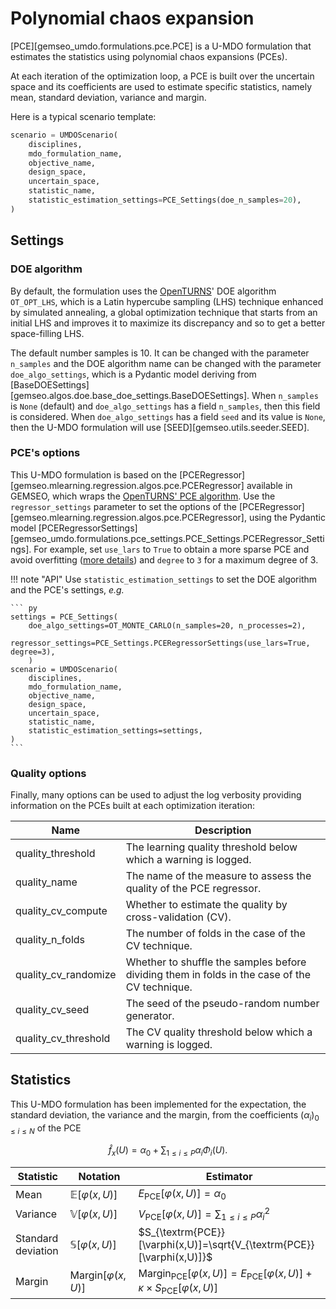<!--
 Copyright 2021 IRT Saint Exupéry, https://www.irt-saintexupery.com

 This work is licensed under the Creative Commons Attribution-ShareAlike 4.0
 International License. To view a copy of this license, visit
 http://creativecommons.org/licenses/by-sa/4.0/ or send a letter to Creative
 Commons, PO Box 1866, Mountain View, CA 94042, USA.
-->

# Polynomial chaos expansion

[PCE][gemseo_umdo.formulations.pce.PCE]
is a U-MDO formulation that estimates the statistics
using polynomial chaos expansions (PCEs).

At each iteration of the optimization loop,
a PCE is built over the uncertain space
and its coefficients are used to estimate specific statistics,
namely mean, standard deviation, variance and margin.

Here is a typical scenario template:

``` py
scenario = UMDOScenario(
    disciplines,
    mdo_formulation_name,
    objective_name,
    design_space,
    uncertain_space,
    statistic_name,
    statistic_estimation_settings=PCE_Settings(doe_n_samples=20),
)
```

## Settings

### DOE algorithm

By default,
the formulation uses the [OpenTURNS](https://openturns.github.io)' DOE algorithm `OT_OPT_LHS`,
which is a Latin hypercube sampling (LHS) technique enhanced by simulated annealing,
a global optimization technique that
starts from an initial LHS
and improves it to maximize its discrepancy
and so to get a better space-filling LHS.

The default number samples is 10.
It can be changed with the parameter `n_samples`
and the DOE algorithm name can be changed with the parameter `doe_algo_settings`,
which is a Pydantic model deriving from [BaseDOESettings][gemseo.algos.doe.base_doe_settings.BaseDOESettings].
When `n_samples` is `None` (default) and `doe_algo_settings` has a field `n_samples`,
then this field is considered.
When `doe_algo_settings` has a field `seed` and its value is `None`,
then the U-MDO formulation will use [SEED][gemseo.utils.seeder.SEED].

### PCE's options

This U-MDO formulation is based on the [PCERegressor][gemseo.mlearning.regression.algos.pce.PCERegressor] available in GEMSEO,
which wraps the [OpenTURNS' PCE algorithm](https://openturns.github.io/openturns/latest/user_manual/response_surface/_generated/openturns.FunctionalChaosAlgorithm.html).
Use the `regressor_settings` parameter to set the options of the [PCERegressor][gemseo.mlearning.regression.algos.pce.PCERegressor],
using the Pydantic model [PCERegressorSettings][gemseo_umdo.formulations.pce_settings.PCE_Settings.PCERegressor_Settings].
For example,
set `use_lars` to `True` to obtain a more sparse PCE and avoid overfitting
([more details](https://openturns.github.io/openturns/latest/theory/meta_modeling/polynomial_sparse_least_squares.html))
and `degree` to `3` for a maximum degree of 3.

!!! note "API"
    Use `statistic_estimation_settings`
    to set the DOE algorithm and the PCE's settings,
    _e.g._

    ``` py
    settings = PCE_Settings(
        doe_algo_settings=OT_MONTE_CARLO(n_samples=20, n_processes=2),
        regressor_settings=PCE_Settings.PCERegressorSettings(use_lars=True, degree=3),
        )
    scenario = UMDOScenario(
        disciplines,
        mdo_formulation_name,
        objective_name,
        design_space,
        uncertain_space,
        statistic_name,
        statistic_estimation_settings=settings,
    )
    ```

### Quality options

Finally,
many options can be used
to adjust the log verbosity
providing information on the PCEs built at each optimization iteration:

| Name                 | Description                                                                                   |
|----------------------|-----------------------------------------------------------------------------------------------|
| quality_threshold    | The learning quality threshold below which a warning is logged.                               |
| quality_name         | The name of the measure to assess the quality of the PCE regressor.                           |
| quality_cv_compute   | Whether to estimate the quality by cross-validation (CV).                                     |
| quality_n_folds      | The number of folds in the case of the CV technique.                                          |
| quality_cv_randomize | Whether to shuffle the samples before dividing them in folds in the case of the CV technique. |
| quality_cv_seed      | The seed of the pseudo-random number generator.                                               |
| quality_cv_threshold | The CV quality threshold below which a warning is logged.                                     |

## Statistics

This U-MDO formulation has been implemented
for the expectation, the standard deviation, the variance and the margin,
from the coefficients $(\alpha_i)_{0\leq i \leq N}$ of the PCE

$$\hat{f}_x(U)=\alpha_0 + \sum_{1\leq i\leq P}\alpha_i\Phi_i(U).$$

| Statistic          | Notation                        | Estimator                                                                                                                    |
|--------------------|---------------------------------|------------------------------------------------------------------------------------------------------------------------------|
| Mean               | $\mathbb{E}[\varphi(x,U)]$      | $E_{\textrm{PCE}}[\varphi(x,U)]=\alpha_0$                                                                                    |
| Variance           | $\mathbb{V}[\varphi(x,U)]$      | $V_{\textrm{PCE}}[\varphi(x,U)]=\sum_{1\leq i\leq P}\alpha_i^2$                                                              |
| Standard deviation | $\mathbb{S}[\varphi(x,U)]$      | $S_{\textrm{PCE}}[\varphi(x,U)]=\sqrt{V_{\textrm{PCE}}[\varphi(x,U)]}$                                                      |
| Margin             | $\textrm{Margin}[\varphi(x,U)]$ | $\textrm{Margin}_{\textrm{PCE}}[\varphi(x,U)]=E_{\textrm{PCE}}[\varphi(x,U)] + \kappa \times S_{\textrm{PCE}}[\varphi(x,U)]$ |

